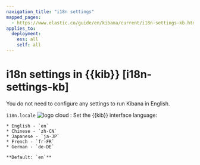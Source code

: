 ```yaml
---
navigation_title: "i18n settings"
mapped_pages:
  - https://www.elastic.co/guide/en/kibana/current/i18n-settings-kb.html
applies_to:
  deployment:
    ess: all
    self: all
---
```


# i18n settings in {{kib}} [i18n-settings-kb]

You do not need to configure any settings to run Kibana in English.

`i18n.locale` ![logo cloud](https://doc-icons.s3.us-east-2.amazonaws.com/logo_cloud.svg "Supported on {{ech}}")
:   Set the {{kib}} interface language:

    * English - `en`
    * Chinese - `zh-CN`
    * Japanese - `ja-JP`
    * French - `fr-FR`
    * German - `de-DE`
    
    **Default: `en`**


